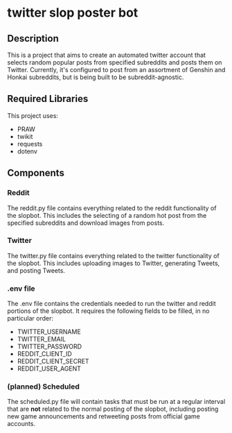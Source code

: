 # twitter slop poster bot

## Description
This is a project that aims to create an automated twitter account that selects random popular posts from specified subreddits and posts them on Twitter. Currently, it's configured to post from an assortment of Genshin and Honkai subreddits, but is being built to be subreddit-agnostic.

## Required Libraries
This project uses:
- PRAW
- twikit
- requests
- dotenv

## Components

### Reddit 
The reddit.py file contains everything related to the reddit functionality of the slopbot. This includes the selecting of a random hot post from the specified subreddits and download images from posts.

### Twitter
The twitter.py file contains everything related to the twitter functionality of the slopbot. This includes uploading images to Twitter, generating Tweets, and posting Tweets.

### .env file
The .env file contains the credentials needed to run the twitter and reddit portions of the slopbot. It requires the following fields to be filled, in no particular order:
- TWITTER_USERNAME
- TWITTER_EMAIL
- TWITTER_PASSWORD
- REDDIT_CLIENT_ID
- REDDIT_CLIENT_SECRET
- REDDIT_USER_AGENT

### (planned) Scheduled
The scheduled.py file will contain tasks that must be run at a regular interval that are **not** related to the normal posting of the slopbot, including posting new game announcements and retweeting posts from official game accounts. 




